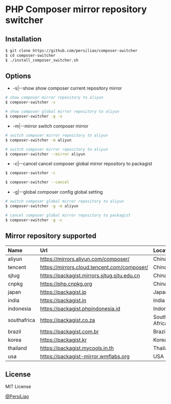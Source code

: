 PHP Composer mirror repository switcher
=========

Installation
--------------

```sh
$ git clone https://github.com/persiliao/composer-switcher
$ cd composer-switcher
$ ./install_composer_switcher.sh
```

Options
--------------

- -s|--show show composer current repository mirror 


```sh
# show composer mirror repository to aliyun
$ composer-switcher -s

# show composer global mirror repository to aliyun
$ composer-switcher -g -s
```

- -m|--mirror switch composer mirror 


```sh
# switch composer mirror repository to aliyun
$ composer-switcher -m aliyun

# switch composer mirror repository to aliyun
$ composer-switcher --mirror aliyun
```

- -c|--cancel cancel composer global mirror repository to packagist


```sh
$ composer-switcher -c

$ composer-switcher --cancel
```

- -g|--global composer config global setting


```sh
# switch composer global mirror repository to aliyun
$ composer-switcher -g -m aliyun

# cancel composer global mirror repository to packagist
$ composer-switcher -g -c
```

Mirror repository supported
----------------------------------

|Name|Url|Location|
|:---|:-----|:-----|
|aliyun|https://mirrors.aliyun.com/composer/|China|
|tencent|https://mirrors.cloud.tencent.com/composer/|China|
|sjtug|https://packagist.mirrors.sjtug.sjtu.edu.cn|China|
|cnpkg|https://php.cnpkg.org|China|
|japan|https://packagist.jp|Japan|
|india|https://packagist.in|India|
|indonesia|https://packagist.phpindonesia.id|Indonesia|
|southafrica|https://packagist.co.za|South Africa|
|brazil|https://packagist.com.br|Brazil|
|korea|https://packagist.kr|Korea|
|thailand|https://packagist.mycools.in.th|Thailand|`
|usa|https://packagist-mirror.wmflabs.org|USA|

License
----

MIT License

[@PersiLiao](http://twitter.com/PersiLiao)
